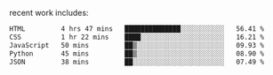 
<!--<img width="1415" height="100" alt="blu" src="https://github.com/rdsilva01/rdsilva01/assets/101207588/deb060e5-d035-4f09-b511-e3f50605b207">-->

<!-- \> Enthusiastic about developing and building solutions <br>
\> Computer Science and Engineering @ UBI -->

<!-- <a href="https://www.rodrigosilva.live/">personal website</a> 🏁 -->

<!-- ![](https://komarev.com/ghpvc/?username=rdsilva01) -->

recent work includes:
<!--START_SECTION:waka-->

```txt
HTML         4 hrs 47 mins   ██████████████░░░░░░░░░░░   56.41 %
CSS          1 hr 22 mins    ████░░░░░░░░░░░░░░░░░░░░░   16.21 %
JavaScript   50 mins         ██▒░░░░░░░░░░░░░░░░░░░░░░   09.93 %
Python       45 mins         ██▒░░░░░░░░░░░░░░░░░░░░░░   08.90 %
JSON         38 mins         ██░░░░░░░░░░░░░░░░░░░░░░░   07.49 %
```

<!--END_SECTION:waka-->

